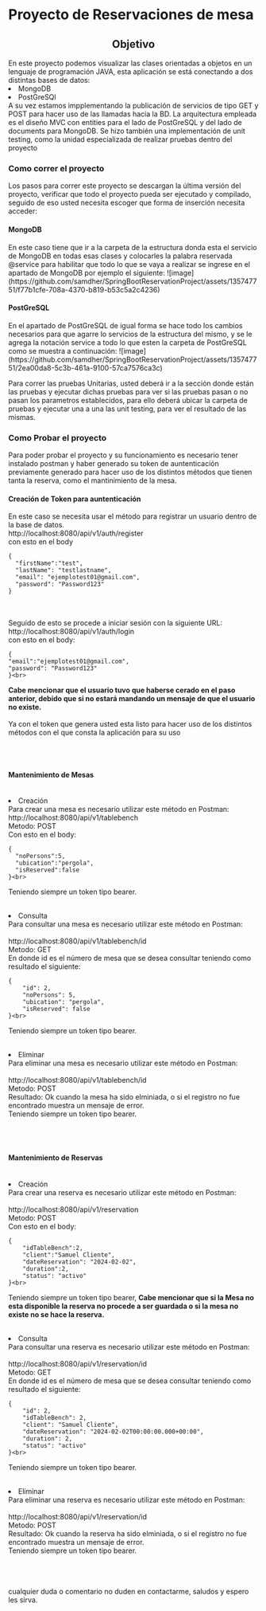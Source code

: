<h1>Proyecto de Reservaciones de mesa </h1>

<h2 align="center"> Objetivo </h2>
<span>
  En este proyecto podemos visualizar las clases orientadas a objetos en un lenguaje de programación JAVA, esta aplicación se está conectando a dos distintas bases de datos:
    <li>MongoDB</li>
    <li>PostGreSQl</li>
  A su vez estamos impplementando la publicación de servicios de tipo GET y POST para hacer uso de las llamadas hacia la BD.
  La arquitectura empleada es el diseño MVC con entities para el lado de PostGreSQL y del lado de documents para MongoDB.
  Se hizo también una implementación de unit testing, como la unidad especializada de realizar pruebas dentro del proyecto

  <h3>Como correr el proyecto</h3>
  Los pasos para correr este proyecto se descargan la última versión del proyecto, verificar que todo el proyecto pueda ser ejecutado y compilado, seguido de eso usted necesita
  escoger que forma de inserción necesita acceder:

  <h4>MongoDB</h4>
  En este caso tiene que ir a la carpeta de la estructura donda esta el servicio de MongoDB en todas esas clases y colocarles la palabra reservada @service para habilitar que todo
  lo que se vaya a realizar se ingrese en el apartado de MongoDB por ejemplo el siguiente:
  ![image](https://github.com/samdher/SpringBootReservationProject/assets/135747751/f77b1cfe-708a-4370-b819-b53c5a2c4236)

  <h4>PostGreSQL</h4>
  En el apartado de PostGreSQL de igual forma se hace todo los cambios necesarios para que agarre lo servicios de la estructura del mismo, y se le agrega la notación service
  a todo lo que esten la carpeta de PostGreSQL como se muestra a continuación:
  ![image](https://github.com/samdher/SpringBootReservationProject/assets/135747751/2ea00da8-5c3b-461a-9100-57ca7576ca3c)

  Para correr las pruebas Unitarias, usted deberá ir a la sección donde están las pruebas y ejecutar dichas pruebas para ver si las pruebas pasan o no pasan los parametros establecidos,
  para ello deberá ubicar la carpeta de pruebas y ejecutar una a una las unit testing, para ver el resultado de las mismas.

  <h3>Como Probar el proyecto</h3>
  Para poder probar el proyecto y su funcionamiento es necesario tener instalado postman y haber generado su token de auntenticación previamente generado para hacer uso de los distintos métodos que tienen tanta la reserva, como el mantinimiento de la mesa.

  <h4>Creación de Token para auntenticación</h4>
  En este caso se necesita usar el método para registrar un usuario dentro de la base de datos. <br>
  http://localhost:8080/api/v1/auth/register <br>
  con esto en el body <br>  
  
    {
      "firstName":"test",
      "lastName": "testlastname",    
      "email": "ejemplotest01@gmail.com",
      "password": "Password123"    
    } 
  <br> <br> 
Seguido de esto se procede a iniciar sesión con la siguiente URL: <br>
http://localhost:8080/api/v1/auth/login <br>
con esto en el body: <br>

    {
    "email":"ejemplotest01@gmail.com",
    "password": "Password123"
    }<br>

<b>Cabe mencionar que el usuario tuvo que haberse cerado en el paso anterior, debido que si no estará mandando un mensaje de que el usuario no existe. </b> <br> <br>
Ya con el token que genera usted esta listo para hacer uso de los distintos métodos con el que consta la aplicación para su uso <br>

<br><br>
  <h4>Mantenimiento de Mesas</h4> <br>
  <li>Creación</li>
    Para crear una mesa es necesario utilizar este método en Postman: <br>
    http://localhost:8080/api/v1/tablebench <br>
    Metodo: POST <br>
    Con esto en el body: <br>
        
    {
      "noPersons":5,
      "ubication":"pergola",
      "isReserved":false
    }<br>
    
  Teniendo siempre un token tipo bearer.<br><br>

<li>Consulta</li>
    Para consultar una mesa es necesario utilizar este método en Postman: <br>
    <br>http://localhost:8080/api/v1/tablebench/id <br>
    Metodo: GET <br>
    En donde id es el número de mesa que se desea consultar teniendo como resultado el siguiente: <br>
    
    {
        "id": 2,
        "noPersons": 5,
        "ubication": "pergola",
        "isReserved": false
    }<br>
  Teniendo siempre un token tipo bearer.<br><br>
  
<li>Eliminar</li>
    Para eliminar una mesa es necesario utilizar este método en Postman: <br>
    <br>http://localhost:8080/api/v1/tablebench/id <br>
    Metodo: POST <br>
    Resultado: Ok cuando la mesa ha sido elminiada, o si el registro no fue encontrado muestra un mensaje de error. <br>
  Teniendo siempre un token tipo bearer.<br><br>
  <br><br>
  
    
  
  <h4>Mantenimiento de Reservas</h4> <br>
  <li>Creación</li>
    Para crear una reserva es necesario utilizar este método en Postman: <br>
    <br> http://localhost:8080/api/v1/reservation <br>
    Metodo: POST <br>
        Con esto en el body: <br> 

    {
        "idTableBench":2,
        "client":"Samuel Cliente",
        "dateReservation": "2024-02-02",
        "duration":2,
        "status": "activo"
    }<br>
    
  Teniendo siempre un token tipo bearer, <b>Cabe mencionar que si la Mesa no esta disponible la reserva no procede a ser guardada o si la mesa no existe no se hace la reserva.</b> <br><br>

<li>Consulta</li>
    Para consultar una reserva es necesario utilizar este método en Postman: <br>
    <br>http://localhost:8080/api/v1/reservation/id<br>
    Metodo: GET <br>
    En donde id es el número de mesa que se desea consultar teniendo como resultado el siguiente: <br>    
    
    {
        "id": 2,
        "idTableBench": 2,
        "client": "Samuel Cliente",
        "dateReservation": "2024-02-02T00:00:00.000+00:00",
        "duration": 2,
        "status": "activo"
    }<br>
  
  Teniendo siempre un token tipo bearer.<br><br>

  <li>Eliminar</li>
    Para eliminar una reserva es necesario utilizar este método en Postman: <br>
    <br>http://localhost:8080/api/v1/reservation/id <br>
    Metodo: POST <br>
    Resultado: Ok cuando la reserva ha sido elminiada, o si el registro no fue encontrado muestra un mensaje de error. <br>
  Teniendo siempre un token tipo bearer.<br><br>
  <br><br>

cualquier duda o comentario no duden en contactarme, saludos y espero les sirva.
  
</span>
